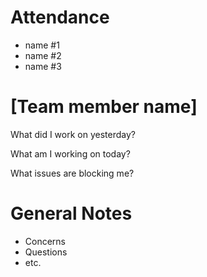 # Attendance 
- name #1
- name #2
- name #3

# [Team member name]
What did I work on yesterday?

What am I working on today?

What issues are blocking me?

# General Notes
- Concerns
- Questions
- etc.

